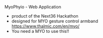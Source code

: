 MyoPhyio - Web Application


- product of the Next36 Hackathon
- designed for MYO gesture control armband https://www.thalmic.com/en/myo/
- You need a MYO to use this!!
